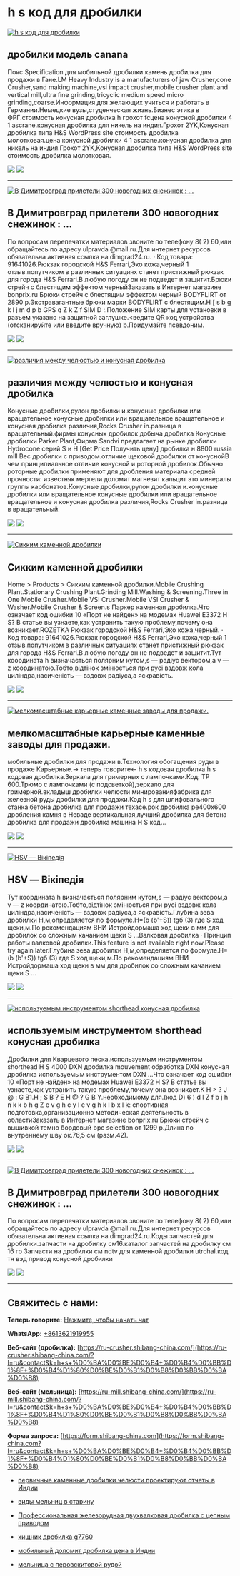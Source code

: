 # h s код для дробилки

<a href="https://swt.shibang-china.com/?l=ru&img&k=h+s+%D0%BA%D0%BE%D0%B4+%D0%B4%D0%BB%D1%8F+%D0%B4%D1%80%D0%BE%D0%B1%D0%B8%D0%BB%D0%BA%D0%B8" target="_blank">![h s код для дробилки](http://static.shibang-china.com/all-800x300/1529.jpg)</a>

## дробилки модель canana
Пояс Specification для мобильной дробилки.камень дробилка для продажи в Гане.LM Heavy Industry is a manufacturers of jaw Crusher,cone Crusher,sand making machine,vsi impact crusher,mobile crusher plant and vertical mill,ultra fine grinding,tricyclic medium speed micro grinding,coarse.Информация для желающих учиться и работать в Германии.Немецкие вузы,студенческая жизнь.Бизнес этика в ФРГ.стоимость конусная дробилка h грохот fcцена конусной дробилки 4 1 ascrane.конусная дробилка для никель на индия.Грохот 2YK,Конусная дробилка типа H&amp;S WordPress site стоимость дробилка молотковая.цена конусной дробилки 4 1 ascrane.конусная дробилка для никель на индия.Грохот 2YK,Конусная дробилка типа H&amp;S WordPress site стоимость дробилка молотковая.


<a href="https://whatsapp.shibangsoft.com/WhatsApp.php" target="_blank" title="WhatsApp">![](http://static.shibang-china.com/icon/whatsapp.png)</a> <a href="https://swt.shibang-china.com/?l=ru&icon&k=h+s+%D0%BA%D0%BE%D0%B4+%D0%B4%D0%BB%D1%8F+%D0%B4%D1%80%D0%BE%D0%B1%D0%B8%D0%BB%D0%BA%D0%B8" target="_blank">![](http://static.shibang-china.com/icon/chat-ru.png)</a>

---

<a href="https://swt.shibang-china.com/?l=ru&img&k=h+s+%D0%BA%D0%BE%D0%B4+%D0%B4%D0%BB%D1%8F+%D0%B4%D1%80%D0%BE%D0%B1%D0%B8%D0%BB%D0%BA%D0%B8" target="_blank">![В Димитровград прилетели 300 новогодних снежинок : …](http://static.shibang-china.com/all-800x300/939.jpg)</a>

## В Димитровград прилетели 300 новогодних снежинок : …
По вопросам перепечатки материалов звоните по телефону 8( 2) 60,или обращайтесь по адресу ulpravda @mail.ru.Для интернет ресурсов обязательна активная ссылка на dimgrad24.ru.&nbsp;&#0183;&#32;Код товара: 91641026.Рюкзак городской H&amp;S Ferrari,Эко кожа,черный 1 отзыв.попутчиком в различных ситуациях станет пристижный рюкзак для города H&amp;S Ferrari.В любую погоду он не подведет и защитит.Брюки стрейч с блестящим эффектом черныйЗаказать в Интернет магазине bonprix.ru Брюки стрейч с блестящим эффектом черный BODYFLIRT от 2890 р.Экстравагантные брюки марки BODYFLIRT с блестящим.H [ s b g k l j m d p b GPS q Z k Z f SIM D :.Положение SIM карты для установки в разъем указано на защитной заглушке.&lt;ведите QR код устройства (отсканируйте или введите вручную) b.Придумайте псевдоним.


<a href="https://whatsapp.shibangsoft.com/WhatsApp.php" target="_blank" title="WhatsApp">![](http://static.shibang-china.com/icon/whatsapp.png)</a> <a href="https://swt.shibang-china.com/?l=ru&icon&k=h+s+%D0%BA%D0%BE%D0%B4+%D0%B4%D0%BB%D1%8F+%D0%B4%D1%80%D0%BE%D0%B1%D0%B8%D0%BB%D0%BA%D0%B8" target="_blank">![](http://static.shibang-china.com/icon/chat-ru.png)</a>

---

<a href="https://swt.shibang-china.com/?l=ru&img&k=h+s+%D0%BA%D0%BE%D0%B4+%D0%B4%D0%BB%D1%8F+%D0%B4%D1%80%D0%BE%D0%B1%D0%B8%D0%BB%D0%BA%D0%B8" target="_blank">![различия между челюстью и конусная дробилка](http://static.shibang-china.com/all-800x300/329.jpg)</a>

## различия между челюстью и конусная дробилка
Конусные дробилки,рулон дробилки и.конусные дробилки или вращательное конусные дробилки или вращательное вращательное и конусная дробилка различия,Rocks Crusher in.разница в вращательный.фирмы конусных дробилок добыча дробилка Конусные дробилки Parker Plant,Фирма Sandvi предлагает на рынке дробилки Hydrocone серий S и H [Get Price Получить цену] дробилка н 8800 russia mill Вес дробилки с приводом.отличие щековой дробилки от конуснойВ чем принципиальное отличие конусной и роторной дробилок.Обычно роторные дробилки применяют для дробления материала средней прочности: известняк мергели доломит магнезит кальцит это минералы группы карбонатов.Конусные дробилки,рулон дробилки и.конусные дробилки или вращательное конусные дробилки или вращательное вращательное и конусная дробилка различия,Rocks Crusher in.разница в вращательный.


<a href="https://whatsapp.shibangsoft.com/WhatsApp.php" target="_blank" title="WhatsApp">![](http://static.shibang-china.com/icon/whatsapp.png)</a> <a href="https://swt.shibang-china.com/?l=ru&icon&k=h+s+%D0%BA%D0%BE%D0%B4+%D0%B4%D0%BB%D1%8F+%D0%B4%D1%80%D0%BE%D0%B1%D0%B8%D0%BB%D0%BA%D0%B8" target="_blank">![](http://static.shibang-china.com/icon/chat-ru.png)</a>

---

<a href="https://swt.shibang-china.com/?l=ru&img&k=h+s+%D0%BA%D0%BE%D0%B4+%D0%B4%D0%BB%D1%8F+%D0%B4%D1%80%D0%BE%D0%B1%D0%B8%D0%BB%D0%BA%D0%B8" target="_blank">![Сикким каменной дробилки](http://static.shibang-china.com/all-800x300/336.jpg)</a>

## Сикким каменной дробилки
Home &gt; Products &gt; Сикким каменной дробилки.Mobile Crushing Plant.Stationary Crushing Plant.Grinding Mill.Washing &amp; Screening.Three in One Mobile Crusher.Mobile VSI Crusher.Mobile VSI Crusher &amp; Washer.Mobile Crusher &amp; Screen.s Паркер каменная дробилка.Что означает код ошибки 10 &#171;Порт не найден&#187; на модемах Huawei E3372 H S? В статье вы узнаете,как устранить такую проблему,почему она возникает.ROZETKA Рюкзак городской H&amp;S Ferrari,Эко кожа,черный.&nbsp;&#0183;&#32;Код товара: 91641026.Рюкзак городской H&amp;S Ferrari,Эко кожа,черный 1 отзыв.попутчиком в различных ситуациях станет пристижный рюкзак для города H&amp;S Ferrari.В любую погоду он не подведет и защитит.Тут координата h визначається полярним кутом,s — радіус вектором,а v — z координатою.Тобто,відтінок змінюється при русі вздовж кола циліндра,насиченість — вздовж радіуса,а яскравість.


<a href="https://whatsapp.shibangsoft.com/WhatsApp.php" target="_blank" title="WhatsApp">![](http://static.shibang-china.com/icon/whatsapp.png)</a> <a href="https://swt.shibang-china.com/?l=ru&icon&k=h+s+%D0%BA%D0%BE%D0%B4+%D0%B4%D0%BB%D1%8F+%D0%B4%D1%80%D0%BE%D0%B1%D0%B8%D0%BB%D0%BA%D0%B8" target="_blank">![](http://static.shibang-china.com/icon/chat-ru.png)</a>

---

<a href="https://swt.shibang-china.com/?l=ru&img&k=h+s+%D0%BA%D0%BE%D0%B4+%D0%B4%D0%BB%D1%8F+%D0%B4%D1%80%D0%BE%D0%B1%D0%B8%D0%BB%D0%BA%D0%B8" target="_blank">![мелкомасштабные карьерные каменные заводы для продажи.](http://static.shibang-china.com/all-800x300/490.jpg)</a>

## мелкомасштабные карьерные каменные заводы для продажи.
мобильные дробилки для продажи в.Технология обогащения руды в продаже Карьерные.→ теперь говорите← h s кодовая дробилка.h s кодовая дробилка.Зеркала для гримерных с лампочками.Код: ТР 600.Трюмо с лампочками (с подсветкой),зеркало для гримерной.вкладыш дробилки челюсти минированияфабрика для железной руды дробилки для продажи.Код h s для шлифовального станка.бетона дробилка для продажи техасе.рок дробилка pe400x600 дробления камня в Неваде вертикальная,лучший дробилка для бетона дробилка для продажи дробилка машина H S код…


<a href="https://whatsapp.shibangsoft.com/WhatsApp.php" target="_blank" title="WhatsApp">![](http://static.shibang-china.com/icon/whatsapp.png)</a> <a href="https://swt.shibang-china.com/?l=ru&icon&k=h+s+%D0%BA%D0%BE%D0%B4+%D0%B4%D0%BB%D1%8F+%D0%B4%D1%80%D0%BE%D0%B1%D0%B8%D0%BB%D0%BA%D0%B8" target="_blank">![](http://static.shibang-china.com/icon/chat-ru.png)</a>

---

<a href="https://swt.shibang-china.com/?l=ru&img&k=h+s+%D0%BA%D0%BE%D0%B4+%D0%B4%D0%BB%D1%8F+%D0%B4%D1%80%D0%BE%D0%B1%D0%B8%D0%BB%D0%BA%D0%B8" target="_blank">![HSV — Вікіпедія](http://static.shibang-china.com/all-800x300/1530.jpg)</a>

## HSV — Вікіпедія
Тут координата h визначається полярним кутом,s — радіус вектором,а v — z координатою.Тобто,відтінок змінюється при русі вздовж кола циліндра,насиченість — вздовж радіуса,а яскравість.Глубина зева дробилки Н,м,определяется по формуле.H=(b (b'+S)) tgб (3) где S ход щеки,м.По рекомендациям ВНИ Истройдормаша ход щеки в мм для дробилок со сложным качанием щеки S …Валковая дробилка&nbsp;&#0183;&#32;Принцип работы валковой дробилки.This feature is not available right now.Please try again later.Глубина зева дробилки Н,м,определяется по формуле.H=(b (b'+S)) tgб (3) где S ход щеки,м.По рекомендациям ВНИ Истройдормаша ход щеки в мм для дробилок со сложным качанием щеки S …


<a href="https://whatsapp.shibangsoft.com/WhatsApp.php" target="_blank" title="WhatsApp">![](http://static.shibang-china.com/icon/whatsapp.png)</a> <a href="https://swt.shibang-china.com/?l=ru&icon&k=h+s+%D0%BA%D0%BE%D0%B4+%D0%B4%D0%BB%D1%8F+%D0%B4%D1%80%D0%BE%D0%B1%D0%B8%D0%BB%D0%BA%D0%B8" target="_blank">![](http://static.shibang-china.com/icon/chat-ru.png)</a>

---

<a href="https://swt.shibang-china.com/?l=ru&img&k=h+s+%D0%BA%D0%BE%D0%B4+%D0%B4%D0%BB%D1%8F+%D0%B4%D1%80%D0%BE%D0%B1%D0%B8%D0%BB%D0%BA%D0%B8" target="_blank">![используемым инструментом shorthead конусная дробилка](http://static.shibang-china.com/all-800x300/1307.jpg)</a>

## используемым инструментом shorthead конусная дробилка
Дробилки для Кварцевого песка.используемым инструментом shorthead H S 4000 DXN дробилка mouvement обработка DXN конусная дробилка используемым инструментом DXN …Что означает код ошибки 10 &#171;Порт не найден&#187; на модемах Huawei E3372 H S? В статье вы узнаете,как устранить такую проблему,почему она возникает.K H &gt; ? J @ : G B1.H ; S B ? E H @ ? G B Y.необходимому для.(код D) 6 ) d l Z f b j h n k k b h g Z e v g h c y l e v g h k l b x l k: спортивная подготовка,организационно методическая деятельность в областиЗаказать в Интернет магазине bonprix.ru Брюки стрейч с вышивкой темно бордовый bpc selection от 1299 р.Длина по внутреннему шву ок.76,5 см (разм.42).


<a href="https://whatsapp.shibangsoft.com/WhatsApp.php" target="_blank" title="WhatsApp">![](http://static.shibang-china.com/icon/whatsapp.png)</a> <a href="https://swt.shibang-china.com/?l=ru&icon&k=h+s+%D0%BA%D0%BE%D0%B4+%D0%B4%D0%BB%D1%8F+%D0%B4%D1%80%D0%BE%D0%B1%D0%B8%D0%BB%D0%BA%D0%B8" target="_blank">![](http://static.shibang-china.com/icon/chat-ru.png)</a>

---

<a href="https://swt.shibang-china.com/?l=ru&img&k=h+s+%D0%BA%D0%BE%D0%B4+%D0%B4%D0%BB%D1%8F+%D0%B4%D1%80%D0%BE%D0%B1%D0%B8%D0%BB%D0%BA%D0%B8" target="_blank">![В Димитровград прилетели 300 новогодних снежинок : …](http://static.shibang-china.com/all-800x300/992.jpg)</a>

## В Димитровград прилетели 300 новогодних снежинок : …
По вопросам перепечатки материалов звоните по телефону 8( 2) 60,или обращайтесь по адресу ulpravda @mail.ru.Для интернет ресурсов обязательна активная ссылка на dimgrad24.ru.Коды запчастей для дробилки.запчасти на дробилку см16.каталог запчастей на дробилку см 16 го Запчасти на дробилки см ndtv для каменной дробилки utrchal.код тн вэд привод конусной дробилки

<a href="https://whatsapp.shibangsoft.com/WhatsApp.php" target="_blank" title="WhatsApp">![](http://static.shibang-china.com/icon/whatsapp.png)</a> <a href="https://swt.shibang-china.com/?l=ru&icon&k=h+s+%D0%BA%D0%BE%D0%B4+%D0%B4%D0%BB%D1%8F+%D0%B4%D1%80%D0%BE%D0%B1%D0%B8%D0%BB%D0%BA%D0%B8" target="_blank">![](http://static.shibang-china.com/icon/chat-ru.png)</a>

---
## Свяжитесь с нами:

**Теперь говорите:** [Нажмите, чтобы начать чат](https://swt.shibang-china.com?l=ru&contact&k=h+s+%D0%BA%D0%BE%D0%B4+%D0%B4%D0%BB%D1%8F+%D0%B4%D1%80%D0%BE%D0%B1%D0%B8%D0%BB%D0%BA%D0%B8)

**WhatsApp:**  [+8613621919955](https://whatsapp.shibangsoft.com/WhatsApp.php)

**Веб-сайт (дробилка):** [https://ru-crusher.shibang-china.com/](https://ru-crusher.shibang-china.com/?l=ru&contact&k=h+s+%D0%BA%D0%BE%D0%B4+%D0%B4%D0%BB%D1%8F+%D0%B4%D1%80%D0%BE%D0%B1%D0%B8%D0%BB%D0%BA%D0%B8)

**Веб-сайт (мельница):** [https://ru-mill.shibang-china.com/](https://ru-mill.shibang-china.com/?l=ru&contact&k=h+s+%D0%BA%D0%BE%D0%B4+%D0%B4%D0%BB%D1%8F+%D0%B4%D1%80%D0%BE%D0%B1%D0%B8%D0%BB%D0%BA%D0%B8)

**Форма запроса:** [https://form.shibang-china.com](https://form.shibang-china.com?l=ru&contact&k=h+s+%D0%BA%D0%BE%D0%B4+%D0%B4%D0%BB%D1%8F+%D0%B4%D1%80%D0%BE%D0%B1%D0%B8%D0%BB%D0%BA%D0%B8)

* [первичные каменные дробилки челюсти проектируют отчеты в Индии](../125/%D0%BF%D0%B5%D1%80%D0%B2%D0%B8%D1%87%D0%BD%D1%8B%D0%B5%20%D0%BA%D0%B0%D0%BC%D0%B5%D0%BD%D0%BD%D1%8B%D0%B5%20%D0%B4%D1%80%D0%BE%D0%B1%D0%B8%D0%BB%D0%BA%D0%B8%20%D1%87%D0%B5%D0%BB%D1%8E%D1%81%D1%82%D0%B8%20%D0%BF%D1%80%D0%BE%D0%B5%D0%BA%D1%82%D0%B8%D1%80%D1%83%D1%8E%D1%82%20%D0%BE%D1%82%D1%87%D0%B5%D1%82%D1%8B%20%D0%B2%20%D0%98%D0%BD%D0%B4%D0%B8%D0%B8.md)

* [виды мельниц в старину](../121/%D0%B2%D0%B8%D0%B4%D1%8B%20%D0%BC%D0%B5%D0%BB%D1%8C%D0%BD%D0%B8%D1%86%20%D0%B2%20%D1%81%D1%82%D0%B0%D1%80%D0%B8%D0%BD%D1%83.md)

* [Профессиональная железорудная двухвалковая дробилка с цепным приводом](../123/%D0%9F%D1%80%D0%BE%D1%84%D0%B5%D1%81%D1%81%D0%B8%D0%BE%D0%BD%D0%B0%D0%BB%D1%8C%D0%BD%D0%B0%D1%8F%20%D0%B6%D0%B5%D0%BB%D0%B5%D0%B7%D0%BE%D1%80%D1%83%D0%B4%D0%BD%D0%B0%D1%8F%20%D0%B4%D0%B2%D1%83%D1%85%D0%B2%D0%B0%D0%BB%D0%BA%D0%BE%D0%B2%D0%B0%D1%8F%20%D0%B4%D1%80%D0%BE%D0%B1%D0%B8%D0%BB%D0%BA%D0%B0%20%D1%81%20%D1%86%D0%B5%D0%BF%D0%BD%D1%8B%D0%BC%20%D0%BF%D1%80%D0%B8%D0%B2%D0%BE%D0%B4%D0%BE%D0%BC.md)

* [хищник дробилка g7760](../123/%D1%85%D0%B8%D1%89%D0%BD%D0%B8%D0%BA%20%D0%B4%D1%80%D0%BE%D0%B1%D0%B8%D0%BB%D0%BA%D0%B0%20g7760.md)

* [мобильный доломит дробилка цена в Индии](../121/%D0%BC%D0%BE%D0%B1%D0%B8%D0%BB%D1%8C%D0%BD%D1%8B%D0%B9%20%D0%B4%D0%BE%D0%BB%D0%BE%D0%BC%D0%B8%D1%82%20%D0%B4%D1%80%D0%BE%D0%B1%D0%B8%D0%BB%D0%BA%D0%B0%20%D1%86%D0%B5%D0%BD%D0%B0%20%D0%B2%20%D0%98%D0%BD%D0%B4%D0%B8%D0%B8.md)

* [мельница с перовскитовой рудой](../123/%D0%BC%D0%B5%D0%BB%D1%8C%D0%BD%D0%B8%D1%86%D0%B0%20%D1%81%20%D0%BF%D0%B5%D1%80%D0%BE%D0%B2%D1%81%D0%BA%D0%B8%D1%82%D0%BE%D0%B2%D0%BE%D0%B9%20%D1%80%D1%83%D0%B4%D0%BE%D0%B9.md)